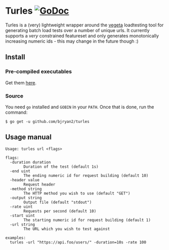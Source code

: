 # Turles [![GoDoc](https://godoc.org/github.com/brendanjryan/turles?status.svg)](https://godoc.org/github.com/brendanjryan/turles)

Turles is a (very) lightweight wrapper around the [vegeta](http://github.com/tsenart/vegeta) loadtesting tool for generating batch load tests over a number of unique urls. It currently supports a *very* constrained featureset and only generates monotonically increasing numeric ids - this may change in the future though :)

## Install
### Pre-compiled executables
Get them [here](http://github.com/bjryan2/turles/releases).

### Source
You need `go` installed and `GOBIN` in your `PATH`. Once that is done, run the
command:
```shell
$ go get -u github.com/bjryan2/turles
```

## Usage manual
```console
Usage: turles url <flags>

flags:
  -duration duration
    	Duration of the test (default 1s)
  -end uint
    	The ending numeric id for request building (default 10)
  -header value
    	Request header
  -method string
    	The HTTP method you wish to use (default "GET")
  -output string
    	Output file (default "stdout")
  -rate uint
    	Requests per second (default 10)
  -start uint
    	The starting numeric id for request building (default 1)
  -url string
    	The URL which you wish to test against

examples:
  turles -url "https://api.foo/users/" -duration=10s -rate 100 
```
